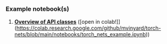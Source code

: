 ### Example notebook(s)

1. **[Overview of API classes](torch_nets_example.ipynb)** ([open in colab!]](https://colab.research.google.com/github/mvinyard/torch-nets/blob/main/notebooks/torch_nets_example.ipynb))
